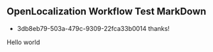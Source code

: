 ## OpenLocalization Workflow Test MarkDown
* 3db8eb79-503a-479c-9309-22fca33b0014 
thanks!

Hello world